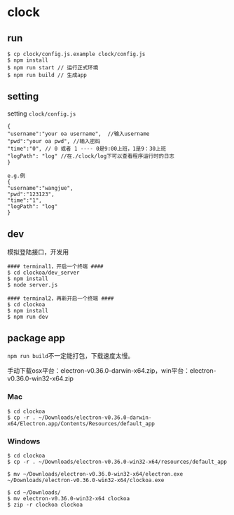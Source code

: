 # clock

## run

```
$ cp clock/config.js.example clock/config.js
$ npm install
$ npm run start // 运行正式环境
$ npm run build // 生成app
```

## setting

setting `clock/config.js`

    {
    "username":"your oa username",  //输入username
    "pwd":"your oa pwd", //输入密码
    "time":"0", // 0 或者 1 ---- 0是9:00上班，1是9：30上班
    "logPath": "log" //在./clock/log下可以查看程序运行时的日志
    }

    e.g.例
    {
    "username":"wangjue",
    "pwd":"123123",
    "time":"1",
    "logPath": "log"  
    }

## dev
模拟登陆接口，开发用
```
#### terminal1，开启一个终端 ####
$ cd clockoa/dev_server
$ npm install
$ node server.js

#### terminal2，再新开启一个终端 ####
$ cd clockoa
$ npm install
$ npm run dev
```

## package app
`npm run build`不一定能打包，下载速度太慢。

手动下载osx平台：electron-v0.36.0-darwin-x64.zip，win平台：electron-v0.36.0-win32-x64.zip

### Mac
```
$ cd clockoa
$ cp -r . ~/Downloads/electron-v0.36.0-darwin-x64/Electron.app/Contents/Resources/default_app
```

### Windows
```
$ cd clockoa
$ cp -r . ~/Downloads/electron-v0.36.0-win32-x64/resources/default_app

$ mv ~/Downloads/electron-v0.36.0-win32-x64/electron.exe ~/Downloads/electron-v0.36.0-win32-x64/clockoa.exe

$ cd ~/Downloads/
$ mv electron-v0.36.0-win32-x64 clockoa
$ zip -r clockoa clockoa
```
